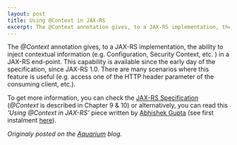 ```yaml
---
layout: post
title: Using @Context in JAX-RS
excerpt: The @Context annotation gives, to a JAX-RS implementation, the ability to inject ...
---
```


The _@Context_ annotation gives, to a JAX-RS implementation, the ability to inject contextual information (e.g. Configuration, Security Context, etc. ) in a JAX-RS end-point. This capability is available since the early day of the specification, since JAX-RS 1.0. There are many scenarios where this feature is useful (e.g. access one of the HTTP header parameter of the consuming client, etc.).


To get more information, you can check the [JAX-RS Specification](https://jcp.org/en/jsr/detail?id=339) (_@Context_ is described in Chapter 9 & 10) or alternatively, you can read this _'Using @Context in JAX-RS'_ piece written by [Abhishek Gupta](https://twitter.com/abhi_tweeter) (see first instalment [here](https://abhirockzz.wordpress.com/2015/05/03/using-context-in-jax-rs-part-1/)).

*Originaly posted on the [Aquarium](https://blogs.oracle.com/theaquarium/using-context-in-jax-rs) blog.*

